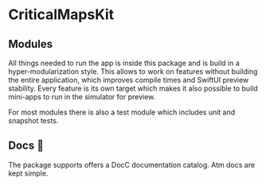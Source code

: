 # CriticalMapsKit

## Modules

All things needed to run the app is inside this package and is build in a hyper-modularization style.
This allows to work on features without building the entire application, which improves compile times and SwiftUI preview stability. Every feature is its own target which makes it also possible to build mini-apps to run in the simulator for preview.

For most modules there is also a test module which includes unit and snapshot tests.


## Docs 📝

The package supports offers a DocC documentation catalog. Atm docs are kept simple.

